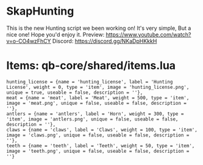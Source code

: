 # SkapHunting
This is the new Hunting script we been working on!
It's very simple, But a nice one! Hope you'd enjoy it.
Preview: https://www.youtube.com/watch?v=o-CO4wzFhCY
Discord: https://discord.gg/NKaDpHKkkH


# Items: qb-core/shared/items.lua
	hunting_license = {name = 'hunting_license', label = 'Hunting License', weight = 0, type = 'item', image = 'hunting_license.png', unique = true, useable = false, description = ''},
	meat = {name = 'meat', label = 'Meat', weight = 500, type = 'item', image = 'meat.png', unique = false, useable = false, description = ''},
	antlers = {name = 'antlers', label = 'Horn', weight = 300, type = 'item', image = 'antlers.png', unique = false, useable = false, description = ''},
	claws = {name = 'claws', label = 'Claws', weight = 100, type = 'item', image = 'claws.png', unique = false, useable = false, description = ''},
	teeth = {name = 'teeth', label = 'Teeth', weight = 50, type = 'item', image = 'teeth.png', unique = false, useable = false, description = ''}